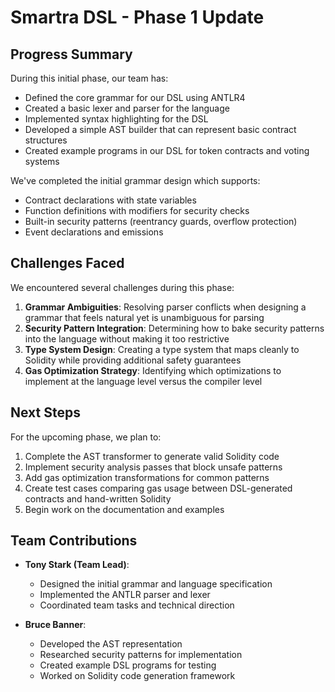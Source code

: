 # Smartra DSL - Phase 1 Update

## Progress Summary

During this initial phase, our team has:

- Defined the core grammar for our DSL using ANTLR4
- Created a basic lexer and parser for the language
- Implemented syntax highlighting for the DSL
- Developed a simple AST builder that can represent basic contract structures
- Created example programs in our DSL for token contracts and voting systems

We've completed the initial grammar design which supports:

- Contract declarations with state variables
- Function definitions with modifiers for security checks
- Built-in security patterns (reentrancy guards, overflow protection)
- Event declarations and emissions

## Challenges Faced

We encountered several challenges during this phase:

1. **Grammar Ambiguities**: Resolving parser conflicts when designing a grammar that feels natural yet is unambiguous for parsing
2. **Security Pattern Integration**: Determining how to bake security patterns into the language without making it too restrictive
3. **Type System Design**: Creating a type system that maps cleanly to Solidity while providing additional safety guarantees
4. **Gas Optimization Strategy**: Identifying which optimizations to implement at the language level versus the compiler level

## Next Steps

For the upcoming phase, we plan to:

1. Complete the AST transformer to generate valid Solidity code
2. Implement security analysis passes that block unsafe patterns
3. Add gas optimization transformations for common patterns
4. Create test cases comparing gas usage between DSL-generated contracts and hand-written Solidity
5. Begin work on the documentation and examples

## Team Contributions

- **Tony Stark (Team Lead)**:

  - Designed the initial grammar and language specification
  - Implemented the ANTLR parser and lexer
  - Coordinated team tasks and technical direction

- **Bruce Banner**:
  - Developed the AST representation
  - Researched security patterns for implementation
  - Created example DSL programs for testing
  - Worked on Solidity code generation framework

